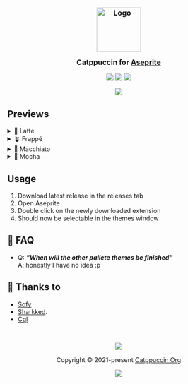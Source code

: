 <h3 align="center">
	<img src="https://raw.githubusercontent.com/catppuccin/catppuccin/main/assets/logos/exports/1544x1544_circle.png" width="100" alt="Logo"/><br/>
	<img src="https://raw.githubusercontent.com/catppuccin/catppuccin/main/assets/misc/transparent.png" height="30" width="0px"/>
	Catppuccin for <a href="https://www.aseprite.org">Aseprite</a>
	<img src="https://raw.githubusercontent.com/catppuccin/catppuccin/main/assets/misc/transparent.png" height="30" width="0px"/>
</h3>

<p align="center">
    <a href="https://github.com/sofyXI/asesprite/stargazers"><img src="https://img.shields.io/github/stars/sofyXI/asesprite?colorA=363a4f&colorB=b7bdf8&style=for-the-badge"></a>
    <a href="https://github.com/sofyXI/asesprite/issues"><img src="https://img.shields.io/github/issues/sofyXI/asesprite?colorA=363a4f&colorB=f5a97f&style=for-the-badge"></a>
    <a href="https://github.com/sofyXI/asesprite/contributors"><img src="https://img.shields.io/github/contributors/sofyXI/asesprite?colorA=363a4f&colorB=a6da95&style=for-the-badge"></a>
</p>

<p align="center">
	<img src="https://github.com/sofyXI/asesprite/blob/main/assets/MochaPreview.png"/>
</p>

## Previews

<details>
<summary>🌻 Latte</summary>
WIP
</details>
<details>
<summary>🪴 Frappé</summary>
WIP
</details>
<details>
<summary>🌺 Macchiato</summary>
WIP
</details>
<details>
<summary>🌿 Mocha</summary>
<img src="https://github.com/sofyXI/asesprite/blob/main/assets/MochaPreview.png"/>
</details>

## Usage

1. Download latest release in the releases tab
2. Open Aseprite
3. Double click on the newly downloaded extension
4. Should now be selectable in the themes window

<!-- this section is optional -->
## 🙋 FAQ

-	Q: **_"When will the other pallete themes be finished"_**\
	A: honestly I have no idea :p

## 💝 Thanks to

- [Sofy](https://github.com/sofyXI)
- [Sharkked](https://github.com/sharkked).
- [Cql](https://github.com/Cequallium)

&nbsp;

<p align="center">
	<img src="https://raw.githubusercontent.com/catppuccin/catppuccin/main/assets/footers/gray0_ctp_on_line.svg?sanitize=true" />
</p>

<p align="center">
	Copyright &copy; 2021-present <a href="https://github.com/catppuccin" target="_blank">Catppuccin Org</a>
</p>

<p align="center">
	<a href="https://github.com/catppuccin/catppuccin/blob/main/LICENSE"><img src="https://img.shields.io/static/v1.svg?style=for-the-badge&label=License&message=MIT&logoColor=d9e0ee&colorA=363a4f&colorB=b7bdf8"/></a>
</p>
